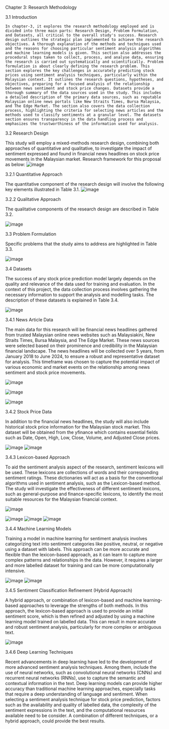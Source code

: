 
Chapter 3: Research Methodology

3.1 	Introduction

	In chapter-3, it explores the research methodology employed and is divided into three main parts: Research Design, Problem Formulation, and Datasets, all critical to the overall study's success. Research design outlines the strategic plan implemented to achieve the research objectives. A thorough explanation of the methods and techniques used and the reasons for choosing particular sentiment analysis algorithms and machine learning models is given. This section also addresses the procedural steps taken to collect, process, and analyse data, ensuring the research is carried out systematically and scientifically. Problem formulation is about clearly defining the research problem. This section explores the key challenges in accurately predicting stock prices using sentiment analysis techniques, particularly within the Malaysian context. It outlines the research questions, hypotheses, and objectives, preparing for a focused analysis of the relationship between news sentiment and stock price changes. Datasets provide a thorough summary of the data sources used in the study. This includes a detailed description of the primary data sources, such as reputable Malaysian online news portals like New Straits Times, Bursa Malaysia, and The Edge Market. The section also covers the data collection process, highlighting the criteria for selecting news articles and the methods used to classify sentiments at a granular level. The datasets section ensures transparency in the data handling process and emphasizes the trustworthiness of the information used for analysis.

3.2 	Research Design

This study will employ a mixed-methods research design, combining both approaches of quantitative and qualitative, to investigate the impact of sentiment expressed and found in financial news headlines on stock price movements in the Malaysian market. Research framework for this proposal as below:
![image](https://github.com/user-attachments/assets/b93de487-5843-40a5-a7a8-917270ec3cbc)

3.2.1 	Quantitative Approach

The quantitative component of the research design will involve the following key elements illustrated in Table 3.1.
![image](https://github.com/user-attachments/assets/aaa1078a-6f76-4085-8d79-de9180c4c93a)

3.2.2 	Qualitative Approach

The qualitative components of the research design are described in Table 3.2.

![image](https://github.com/user-attachments/assets/5498e539-c604-4c54-b906-5f4d54ab1fc9)

3.3 	Problem Formulation

Specific problems that the study aims to address are highlighted in Table 3.3.

![image](https://github.com/user-attachments/assets/41c2c5d3-48cd-4f20-9f9d-5ef53da1c9c6)

3.4 	Datasets

The success of any stock price prediction model largely depends on the quality and relevance of the data used for training and evaluation. In the context of this project, the data collection process involves gathering the necessary information to support the analysis and modelling tasks. The description of these datasets is explained in Table 3.4.

![image](https://github.com/user-attachments/assets/332260f4-f893-4ad2-a3ce-862e2e11bf70)

3.4.1 	News Article Data

The main data for this research will be financial news headlines gathered from trusted Malaysian online news websites such as Malaysiakini, New Straits Times, Bursa Malaysia, and The Edge Market. These news sources were selected based on their prominence and credibility in the Malaysian financial landscape. The news headlines will be collected over 5 years, from January 2018 to June 2024, to ensure a robust and representative dataset for analysis. This timeframe was chosen to capture the potential impact of various economic and market events on the relationship among news sentiment and stock price movements.

![image](https://github.com/user-attachments/assets/5d036381-b053-42c7-98eb-af4a60ee1843)

![image](https://github.com/user-attachments/assets/1c7a26c5-9b04-45a2-a37e-e03aac7456f7)

![image](https://github.com/user-attachments/assets/7c744fd8-a1f0-43cf-a146-14a78f45ad20)

3.4.2 	Stock Price Data

In addition to the financial news headlines, the study will also include historical stock price information for the Malaysian stock market. This dataset will be obtained from the yfinance which contains essential fields such as Date, Open, High, Low, Close, Volume, and Adjusted Close prices.

![image](https://github.com/user-attachments/assets/47fd247f-e03d-47f6-9a7b-dd2532612ecb)
![image](https://github.com/user-attachments/assets/fd4db1a8-338a-4eee-a3f7-0dda7bad2393)

3.4.3 	Lexicon-based Approach

To aid the sentiment analysis aspect of the research, sentiment lexicons will be used. These lexicons are collections of words and their corresponding sentiment ratings. These dictionaries will act as a basis for the conventional algorithms used in sentiment analysis, such as the Lexicon-based method. The study will investigate the effectiveness of different sentiment lexicons, such as general-purpose and finance-specific lexicons, to identify the most suitable resources for the Malaysian financial context.

![image](https://github.com/user-attachments/assets/e8a542a5-ec4f-4256-a17f-971e73f96785)

![image](https://github.com/user-attachments/assets/09e58c0e-d7ee-4104-8a4d-d5f02fe0e6e0)
![image](https://github.com/user-attachments/assets/6bf10aa7-1ce1-490d-839c-002dbd4252ea)
![image](https://github.com/user-attachments/assets/801a1d8e-e332-4dfd-a8d6-ea048eec4b24)

3.4.4 	Machine Learning Models

Training a model in machine learning for sentiment analysis involves categorizing text into sentiment categories like positive, neutral, or negative using a dataset with labels. This approach can be more accurate and flexible than the lexicon-based approach, as it can learn to capture more complex patterns and relationships in the data. However, it requires a larger and more labelled dataset for training and can be more computationally intensive.

![image](https://github.com/user-attachments/assets/7734f605-2f07-4808-aa24-b877f39d5bc9)
![image](https://github.com/user-attachments/assets/9a027211-4319-4cc2-ae37-0603bb133d54)

3.4.5 	Sentiment Classification Refinement (Hybrid Approach)

A hybrid approach, or combination of lexicon-based and machine learning-based approaches to leverage the strengths of both methods. In this approach, the lexicon-based approach is used to provide an initial sentiment score, which is then refined and adjusted by using a machine learning model trained on labelled data. This can result in more accurate and robust sentiment analysis, particularly for more complex or ambiguous text.

![image](https://github.com/user-attachments/assets/ac0193cf-15d3-4a1a-923e-548eafd3a7d4)

3.4.6 	Deep Learning Techniques

Recent advancements in deep learning have led to the development of more advanced sentiment analysis techniques. Among them, include the use of neural networks, such as convolutional neural networks (CNNs) and recurrent neural networks (RNNs), use to capture the semantic and contextual information in the text. Deep learning models can provide higher accuracy than traditional machine learning approaches, especially tasks that require a deep understanding of language and sentiment.
When selecting a sentiment analysis technique for stock price prediction, factors such as the availability and quality of labelled data, the complexity of the sentiment expressions in the text, and the computational resources available need to be consider. A combination of different techniques, or a hybrid approach, could provide the best results.



